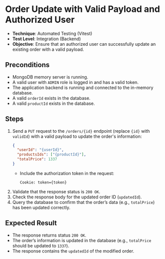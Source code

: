 # Order Update with Valid Payload and Authorized User

- **Technique**: Automated Testing (Vitest)  
- **Test Level**: Integration (Backend)  
- **Objective**: Ensure that an authorized user can successfully update an existing order with a valid payload.

## Preconditions

- MongoDB memory server is running.
- A valid user with `ADMIN` role is logged in and has a valid token.
- The application backend is running and connected to the in-memory database.
- A valid `orderId` exists in the database.
- A valid `productId` exists in the database.

## Steps

1. Send a `PUT` request to the `/orders/{id}` endpoint (replace `{id}` with `validId`) with a valid payload to update the order's information:
   ```json
   {
     "userId": "{userId}",
     "productsIds": ["{productId}"],
     "totalPrice": 1337
   }
   ```
   - Include the authorization token in the request:
     ```text
     Cookie: token={token}
     ```
2. Validate that the response status is `200 OK`.
3. Check the response body for the updated order ID (`updatedId`).
4. Query the database to confirm that the order’s data (e.g., `totalPrice`) has been updated correctly.

## Expected Result

- The response returns status `200 OK`.
- The order’s information is updated in the database (e.g., `totalPrice` should be updated to `1337`).
- The response contains the `updatedId` of the modified order.
